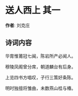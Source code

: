 # 送人西上  其一

**作者**: 刘克庄

## 诗词内容

华胄惟莆冠七闽，陈岩所产必闻人。

穆陵凤阁曾分席，朝道麟台有后身。

上览四书方唱叹，子行三策好条陈。

明时独擅将雏曲，未数燕山桂与椿。

